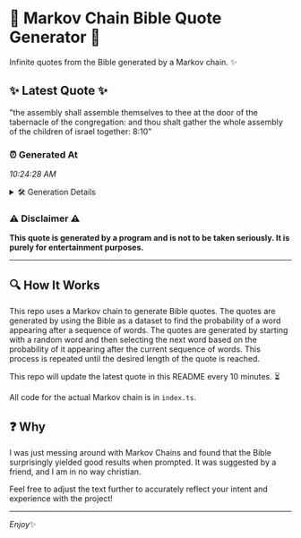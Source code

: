 # 📖 Markov Chain Bible Quote Generator 📖

Infinite quotes from the Bible generated by a Markov chain. ✨

## ✨ Latest Quote ✨
"the assembly shall assemble themselves to thee at the door of the tabernacle of the congregation: and thou shalt gather the whole assembly of the children of israel together: 8:10"

### ⏰ Generated At
*10:24:28 AM*

<details>
    <summary>🛠️ Generation Details</summary>
    <p>
        <strong>🌱 Seed:</strong> the<br>
        <strong>🔄 Iterations:</strong> 29<br>
        <strong>📜 Context History:</strong><br>[ the ]: assembly<br>[ the, assembly ]: shall<br>[ the, assembly, shall ]: assemble<br>[ the, assembly, shall, assemble ]: themselves<br>[ the, assembly, shall, assemble, themselves ]: to<br>[ the, assembly, shall, assemble, themselves, to ]: thee<br>[ assembly, shall, assemble, themselves, to, thee ]: at<br>[ shall, assemble, themselves, to, thee, at ]: the<br>[ assemble, themselves, to, thee, at, the ]: door<br>[ themselves, to, thee, at, the, door ]: of<br>[ to, thee, at, the, door, of ]: the<br>[ thee, at, the, door, of, the ]: tabernacle<br>[ at, the, door, of, the, tabernacle ]: of<br>[ the, door, of, the, tabernacle, of ]: the<br>[ door, of, the, tabernacle, of, the ]: congregation:<br>[ of, the, tabernacle, of, the, congregation: ]: and<br>[ the, tabernacle, of, the, congregation:, and ]: thou<br>[ tabernacle, of, the, congregation:, and, thou ]: shalt<br>[ of, the, congregation:, and, thou, shalt ]: gather<br>[ the, congregation:, and, thou, shalt, gather ]: the<br>[ congregation:, and, thou, shalt, gather, the ]: whole<br>[ and, thou, shalt, gather, the, whole ]: assembly<br>[ thou, shalt, gather, the, whole, assembly ]: of<br>[ shalt, gather, the, whole, assembly, of ]: the<br>[ gather, the, whole, assembly, of, the ]: children<br>[ the, whole, assembly, of, the, children ]: of<br>[ whole, assembly, of, the, children, of ]: israel<br>[ assembly, of, the, children, of, israel ]: together:<br>[ of, the, children, of, israel, together: ]: 8:10<br>
    </p>
</details>

### ⚠️ Disclaimer ⚠️
**This quote is generated by a program and is not to be taken seriously. It is purely for entertainment purposes.**

---

## 🔍 How It Works

This repo uses a Markov chain to generate Bible quotes. The quotes are generated by using the Bible as a dataset to find the probability of a word appearing after a sequence of words. The quotes are generated by starting with a random word and then selecting the next word based on the probability of it appearing after the current sequence of words. This process is repeated until the desired length of the quote is reached.

This repo will update the latest quote in this README every 10 minutes. ⏳

All code for the actual Markov chain is in `index.ts`.

## ❓ Why

I was just messing around with Markov Chains and found that the Bible surprisingly yielded good results when prompted. 
It was suggested by a friend, and I am in no way christian.

Feel free to adjust the text further to accurately reflect your intent and experience with the project!

---

*Enjoy*✨
